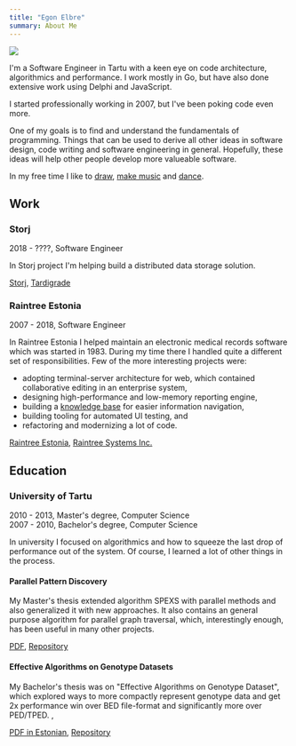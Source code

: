 ```yaml
---
title: "Egon Elbre"
summary: About Me
---
```


<img class="profile" src="/images/profile.jpg">

I'm a Software Engineer in Tartu with a keen eye on code architecture, algorithmics and performance.
I work mostly in Go, but have also done extensive work using Delphi and JavaScript.

I started professionally working in 2007, but I've been poking code even more.

One of my goals is to find and understand the fundamentals of programming. Things that can be used to derive all other ideas in software design, code writing and software engineering in general. Hopefully, these ideas will help other people develop more valueable software.

In my free time I like to [draw](https://gallery.egonelbre.com/), [make music](https://soundcloud.com/egon-elbre/) and [dance](http://tokra.ee/).

<div class="clear"></div>

## Work

### Storj

<div class="property">2018 - ????, Software Engineer</div>

In Storj project I'm helping build a distributed data storage solution.

[Storj](https://storj.io/), [Tardigrade](https://tardigrade.io/)

### Raintree Estonia

<div class="property">2007 - 2018, Software Engineer</div>

In Raintree Estonia I helped maintain an electronic medical records software which was started in 1983. During my time there I handled quite a different set of responsibilities. Few of the more interesting projects were:

* adopting terminal-server architecture for web, which contained collaborative editing in an enterprise system,
* designing high-performance and low-memory reporting engine,
* building a [knowledge base](https://github.com/raintreeinc/knowledgebase/) for easier information navigation,
* building tooling for automated UI testing, and
* refactoring and modernizing a lot of code.

[Raintree Estonia](https://raintree.ee/home), [Raintree Systems Inc.](https://www.raintreeinc.com/)

## Education

### University of Tartu

<div class="property">2010 - 2013, Master's degree, Computer Science</div>
<div class="property">2007 - 2010, Bachelor's degree, Computer Science</div>

In university I focused on algorithmics and how to squeeze the last drop of performance out of the system. Of course, I learned a lot of other things in the process.

#### Parallel Pattern Discovery

My Master's thesis extended algorithm SPEXS with parallel methods and also generalized it with new approaches. It also contains an general purpose algorithm for parallel graph traversal, which, interestingly enough, has been useful in many other projects.

[PDF](https://github.com/egonelbre/spexs2/raw/master/_doc/Thesis.pdf), [Repository](https://github.com/egonelbre/spexs2)

#### Effective Algorithms on Genotype Datasets

My Bachelor's thesis was on "Effective Algorithms on Genotype Dataset", which explored ways to more compactly represent genotype data and get 2x performance win over BED file-format and significantly more over PED/TPED. , 

[PDF in Estonian](https://github.com/egonelbre/gmap/raw/master/bsc.pdf), [Repository](https://github.com/egonelbre/gmap)